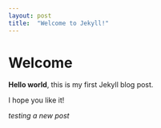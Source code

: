 ```yaml
---
layout: post
title:  "Welcome to Jekyll!"
---
```


# Welcome

**Hello world**, this is my first Jekyll blog post.

I hope you like it!

_testing a new post_
